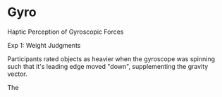 # Gyro
Haptic Perception of Gyroscopic Forces

Exp 1: Weight Judgments

Participants rated objects as heavier when the gyroscope was spinning such that it's leading edge moved "down", supplementing
the gravity vector.

The 
